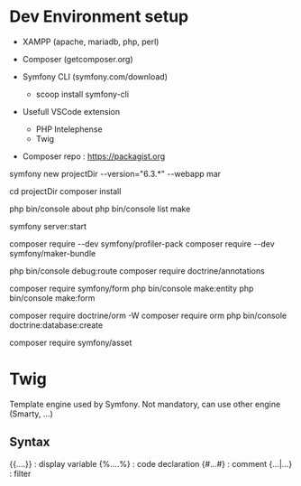 # Dev Environment setup
<!-- Download -->
- XAMPP (apache, mariadb, php, perl)
- Composer (getcomposer.org)
- Symfony CLI (symfony.com/download)
    - scoop install symfony-cli

- Usefull VSCode extension
  - PHP Intelephense
  - Twig

- Composer repo : https://packagist.org


<!-- Create Symfony project from scratch --> 
symfony new projectDir --version="6.3.*" --webapp mar

<!-- Create Symfony project from existing source -->
cd projectDir
composer install

<!-- Display information about project -->
php bin/console about
php bin/console list make

<!-- Local dev server -->
symfony server:start

<!-- Add Symfony Profiler feature -->
composer require --dev symfony/profiler-pack
composer require --dev symfony/maker-bundle

<!-- Route via annotation -->
php bin/console debug:route 
composer require doctrine/annotations

<!-- Form -->
composer require symfony/form
php bin/console make:entity
php bin/console make:form

<!-- Doctrine -->
composer require doctrine/orm -W
composer require orm
php bin/console doctrine:database:create

<!-- url generation & versioning of web assets-->
composer require symfony/asset

# Twig
Template engine used by Symfony.
Not mandatory, can use other engine (Smarty, ...)

## Syntax
{{....}} : display variable
{%....%} : code declaration
{#...#} : comment
{...|...} : filter
